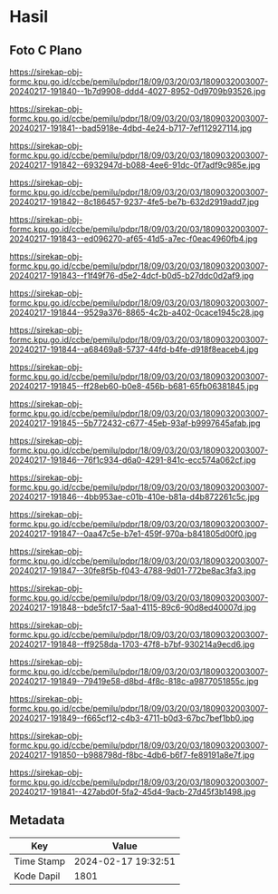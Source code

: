 # Hasil

## Foto C Plano

https://sirekap-obj-formc.kpu.go.id/ccbe/pemilu/pdpr/18/09/03/20/03/1809032003007-20240217-191840--1b7d9908-ddd4-4027-8952-0d9709b93526.jpg

https://sirekap-obj-formc.kpu.go.id/ccbe/pemilu/pdpr/18/09/03/20/03/1809032003007-20240217-191841--bad5918e-4dbd-4e24-b717-7ef112927114.jpg

https://sirekap-obj-formc.kpu.go.id/ccbe/pemilu/pdpr/18/09/03/20/03/1809032003007-20240217-191842--6932947d-b088-4ee6-91dc-0f7adf9c985e.jpg

https://sirekap-obj-formc.kpu.go.id/ccbe/pemilu/pdpr/18/09/03/20/03/1809032003007-20240217-191842--8c186457-9237-4fe5-be7b-632d2919add7.jpg

https://sirekap-obj-formc.kpu.go.id/ccbe/pemilu/pdpr/18/09/03/20/03/1809032003007-20240217-191843--ed096270-af65-41d5-a7ec-f0eac4960fb4.jpg

https://sirekap-obj-formc.kpu.go.id/ccbe/pemilu/pdpr/18/09/03/20/03/1809032003007-20240217-191843--f1f49f76-d5e2-4dcf-b0d5-b27ddc0d2af9.jpg

https://sirekap-obj-formc.kpu.go.id/ccbe/pemilu/pdpr/18/09/03/20/03/1809032003007-20240217-191844--9529a376-8865-4c2b-a402-0cace1945c28.jpg

https://sirekap-obj-formc.kpu.go.id/ccbe/pemilu/pdpr/18/09/03/20/03/1809032003007-20240217-191844--a68469a8-5737-44fd-b4fe-d918f8eaceb4.jpg

https://sirekap-obj-formc.kpu.go.id/ccbe/pemilu/pdpr/18/09/03/20/03/1809032003007-20240217-191845--ff28eb60-b0e8-456b-b681-65fb06381845.jpg

https://sirekap-obj-formc.kpu.go.id/ccbe/pemilu/pdpr/18/09/03/20/03/1809032003007-20240217-191845--5b772432-c677-45eb-93af-b9997645afab.jpg

https://sirekap-obj-formc.kpu.go.id/ccbe/pemilu/pdpr/18/09/03/20/03/1809032003007-20240217-191846--76f1c934-d6a0-4291-841c-ecc574a062cf.jpg

https://sirekap-obj-formc.kpu.go.id/ccbe/pemilu/pdpr/18/09/03/20/03/1809032003007-20240217-191846--4bb953ae-c01b-410e-b81a-d4b872261c5c.jpg

https://sirekap-obj-formc.kpu.go.id/ccbe/pemilu/pdpr/18/09/03/20/03/1809032003007-20240217-191847--0aa47c5e-b7e1-459f-970a-b841805d00f0.jpg

https://sirekap-obj-formc.kpu.go.id/ccbe/pemilu/pdpr/18/09/03/20/03/1809032003007-20240217-191847--30fe8f5b-f043-4788-9d01-772be8ac3fa3.jpg

https://sirekap-obj-formc.kpu.go.id/ccbe/pemilu/pdpr/18/09/03/20/03/1809032003007-20240217-191848--bde5fc17-5aa1-4115-89c6-90d8ed40007d.jpg

https://sirekap-obj-formc.kpu.go.id/ccbe/pemilu/pdpr/18/09/03/20/03/1809032003007-20240217-191848--ff9258da-1703-47f8-b7bf-930214a9ecd6.jpg

https://sirekap-obj-formc.kpu.go.id/ccbe/pemilu/pdpr/18/09/03/20/03/1809032003007-20240217-191849--79419e58-d8bd-4f8c-818c-a9877051855c.jpg

https://sirekap-obj-formc.kpu.go.id/ccbe/pemilu/pdpr/18/09/03/20/03/1809032003007-20240217-191849--f665cf12-c4b3-4711-b0d3-67bc7bef1bb0.jpg

https://sirekap-obj-formc.kpu.go.id/ccbe/pemilu/pdpr/18/09/03/20/03/1809032003007-20240217-191850--b988798d-f8bc-4db6-b6f7-fe89191a8e7f.jpg

https://sirekap-obj-formc.kpu.go.id/ccbe/pemilu/pdpr/18/09/03/20/03/1809032003007-20240217-191841--427abd0f-5fa2-45d4-9acb-27d45f3b1498.jpg


## Metadata

| Key        | Value               |
| ---------- | ------------------- |
| Time Stamp | 2024-02-17 19:32:51 |
| Kode Dapil | 1801                |



